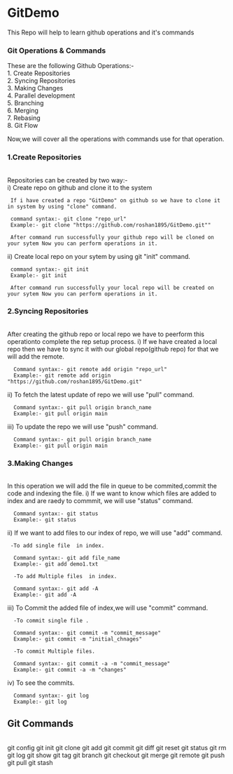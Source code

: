 # GitDemo
This Repo will help to learn github operations and it's commands

<h3>Git Operations & Commands</h3>
These are the following Github Operations:-<br/>
1. Create Repositories<br/>
2. Syncing Repositories<br/>
3. Making Changes<br/>
4. Parallel development<br/>
5. Branching<br/>
6. Merging<br/>
7. Rebasing<br/>
8. Git Flow<br/>

Now,we will cover all the operations with commands use for that operation.

<h3>1.Create Repositories</h3><br/>
Repositories can be created by two way:-<br/>
 i) Create repo on github  and clone it to the system
     
     If i have created a repo "GitDemo" on github so we have to clone it in system by using "clone" command.
     
     command syntax:- git clone "repo_url"
     Example:- git clone "https://github.com/roshan1895/GitDemo.git""
     
     After command run successfully your github repo will be cloned on your sytem Now you can perform operations in it.
     
 ii) Create local repo on your sytem by using git "init" command.    
 
     command syntax:- git init
     Example:- git init
     
     After command run successfully your local repo will be created on your sytem Now you can perform operations in it.
     
     
 <h3>2.Syncing Repositories</h3><br/>
 After creating the github repo or local repo we have to peerform this operationto complete the rep setup process.
  i) If we have created a local repo then we have to sync it with our global repo(github repo) for that we will add the remote.
    
      Command syntax:- git remote add origin "repo_url"
      Example:- git remote add origin "https://github.com/roshan1895/GitDemo.git"
      
  ii) To fetch the latest update of repo we will use "pull" command.
  
      Command syntax:- git pull origin branch_name
      Example:- git pull origin main
      
  iii) To update the repo we will use "push" command.
  
      Command syntax:- git pull origin branch_name
      Example:- git pull origin main   
      
      
 <h3>3.Making Changes</h3><br/>
 In this operation we will  add the file in queue to be commited,commit the code and indexing the file.
  i) If we want to know which files are added to index and are raedy to commmit, we will use "status" command.
    
      Command syntax:- git status
      Example:- git status
      
  ii) If we want to add files to our index of repo, we will use "add" command.
     
     -To add single file  in index. 
      
      Command syntax:- git add file_name
      Example:- git add demo1.txt
      
      -To add Multiple files  in index. 
      
      Command syntax:- git add -A
      Example:- git add -A
      
  iii) To Commit the added file of index,we will use "commit" command.
  
      -To commit single file . 
      
      Command syntax:- git commit -m "commit_message"
      Example:- git commit -m "initial_chnages"
      
      -To commit Multiple files. 
      
      Command syntax:- git commit -a -m "commit_message"
      Example:- git commit -a -m "changes"
          
  iv) To see the commits.
  
      Command syntax:- git log
      Example:- git log
      
      
      
  <h2>Git Commands</h2><br/>
  git config
  git init
  git clone
  git add
  git commit
  git diff
  git reset
  git status
  git rm
  git log
  git show
  git tag
  git branch
  git checkout
  git merge
  git remote
  git push
  git pull
  git stash
  
      
 
      
 
    
   



